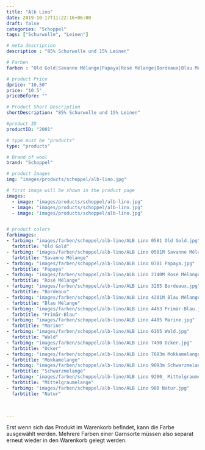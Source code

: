 ```yaml
---
title: "Alb Lino"
date: 2019-10-17T11:22:16+06:00
draft: false
categories: "Schoppel"
tags: ["Schurwolle", "Leinen"]

# meta description
description : "85% Schurwolle und 15% Leinen"

# Farben
farben : "Old Gold|Savanne Mélange|Papaya|Rosé Mélange|Bordeaux|Blau Mélange|Primär-Blau|Marine|Wald|Ocker|Mokkamelange|Schwarzmelange|Mittelgraumelange|Natur"

# product Price
dprice: "10,50"
price: "10.5"
priceBefore: ""

# Product Short Description
shortDescription: "85% Schurwolle und 15% Leinen"

#product ID
productID: "2001"

# type must be "products"
type: "products"

# Brand of wool
brand: "Schoppel"

# product Images
img: "images/products/schoppel/alb-lino.jpg"

# first image will be shown in the product page
images:
  - image: "images/products/schoppel/alb-lino.jpg"
  - image: "images/products/schoppel/alb-lino.jpg"
  - image: "images/products/schoppel/alb-lino.jpg"


# product colors
farbimages:
- farbimg: "images/farben/schoppel/alb-lino/ALB Lino 0581 Old Gold.jpg"	
  farbtitle: "Old Gold"
- farbimg: "images/farben/schoppel/alb-lino/ALB Lino 0581M Savanne Mélange.jpg"	
  farbtitle: "Savanne Mélange"
- farbimg: "images/farben/schoppel/alb-lino/ALB Lino 0701 Papaya.jpg"	
  farbtitle: "Papaya"
- farbimg: "images/farben/schoppel/alb-lino/ALB Lino 2140M Rosé Mélange.jpg"	
  farbtitle: "Rosé Mélange"
- farbimg: "images/farben/schoppel/alb-lino/ALB Lino 3285 Bordeaux.jpg"	
  farbtitle: "Bordeaux"
- farbimg: "images/farben/schoppel/alb-lino/ALB Lino 4201M Blau Mélange.jpg"	
  farbtitle: "Blau Mélange"
- farbimg: "images/farben/schoppel/alb-lino/ALB Lino 4463 Primär-Blau.jpg"	
  farbtitle: "Primär-Blau"
- farbimg: "images/farben/schoppel/alb-lino/ALB Lino 4485 Marine.jpg"	
  farbtitle: "Marine"
- farbimg: "images/farben/schoppel/alb-lino/ALB Lino 6165 Wald.jpg"	
  farbtitle: "Wald"
- farbimg: "images/farben/schoppel/alb-lino/ALB Lino 7490 Ocker.jpg"	
  farbtitle: "Ocker"
- farbimg: "images/farben/schoppel/alb-lino/ALB Lino 7693m Mokkamelange.jpg"	
  farbtitle: "Mokkamelange"
- farbimg: "images/farben/schoppel/alb-lino/ALB Lino 9093m Schwarzmelange.jpg"	
  farbtitle: "Schwarzmelange"
- farbimg: "images/farben/schoppel/alb-lino/ALB Lino 9200_ Mittelgraumelange.jpg"	
  farbtitle: "Mittelgraumelange"
- farbimg: "images/farben/schoppel/alb-lino/ALB Lino 980 Natur.jpg"	
  farbtitle: "Natur"


  
---
```


Erst wenn sich das Produkt im Warenkorb befindet, kann die Farbe ausgewählt werden.
Mehrere Farben einer Garnsorte müssen also separat erneut wieder in den Warenkorb gelegt werden.
 